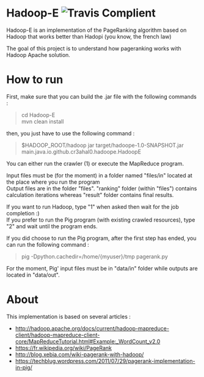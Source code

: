 # Hadoop-E ![Travis Complient](https://travis-ci.org/Cr3aHal0/Hadoop-E.svg?branch=master)
Hadoop-E is an implementation of the PageRanking algorithm based on Hadoop that works better than Hadopi (you know, the french law)

The goal of this project is to understand how pageranking works with Hadoop Apache solution.

# How to run
First, make sure that you can build the .jar file with the following commands  :
> cd Hadoop-E  
> mvn clean install

then, you just have to use the following command :  
> $HADOOP_ROOT/hadoop jar target/hadoope-1.0-SNAPSHOT.jar main.java.io.github.cr3ahal0.hadoope.HadoopE   

You can either run the crawler (1) or execute the MapReduce program.  

Input files must be (for the moment) in a folder named "files/in" located at the place where you run the program  
Output files are in the folder "files". "ranking" folder (within "files") contains calculation iterations whereas "result" folder contains final results.  

If you want to run Hadoop, type "1" when asked then wait for the job completion :)  
If you prefer to run the Pig program (with existing crawled resources), type "2" and wait until the program ends.  

If you did choose to run the Pig program, after the first step has ended, you can run the following command :  
> pig -Dpython.cachedir=/home/{myuser}/tmp pagerank.py
  
For the moment, Pig' input files must be in "data/in" folder while outputs are located in "data/out".

# About
This implementation is based on several articles :
* http://hadoop.apache.org/docs/current/hadoop-mapreduce-client/hadoop-mapreduce-client-core/MapReduceTutorial.html#Example:_WordCount_v2.0
* https://fr.wikipedia.org/wiki/PageRank
* http://blog.xebia.com/wiki-pagerank-with-hadoop/
* https://techblug.wordpress.com/2011/07/29/pagerank-implementation-in-pig/
